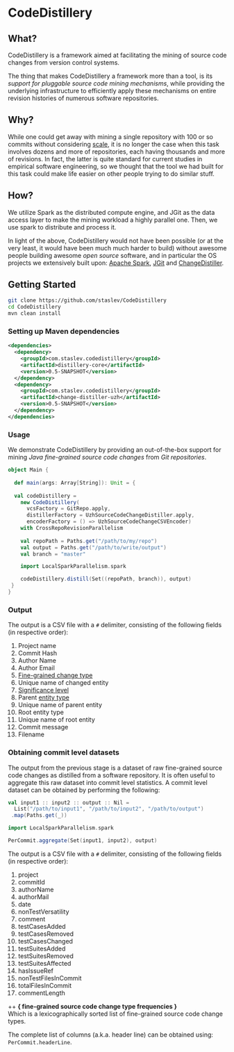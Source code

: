﻿# CodeDistillery  

## What?  

CodeDistillery is a framework aimed at facilitating the mining of source code changes from version control systems.

The thing that makes CodeDistillery a framework more than a tool, is its *support for pluggable source code mining mechanisms*, while providing the underlying infrastructure to efficiently apply these mechanisms on entire revision histories of numerous software repositories.

## Why?

While one could get away with mining a single repository with 100 or so commits without considering [scale](https://www.youtube.com/watch?v=b2F-DItXtZs), it is no longer the case when this task involves dozens and more of repositories, each having thousands and more of revisions. In fact, the latter is quite standard for current studies in empirical software engineering, so we thought that the tool we had built for this task could make life easier on other people trying to do similar stuff.

## How?

We utilize Spark as the distributed compute engine, and JGit as the data access layer to make the mining workload a highly parallel one. Then, we use spark to distribute and process it.

In light of the above, CodeDistillery would not have been possible (or at the very least, it would have been much much harder to build) without awesome people building awesome *open source* software, and in particular the OS projects we extensively built upon: [Apache Spark](https://spark.apache.org/), [JGit](https://www.eclipse.org/jgit/) and [ChangeDistiller](https://bitbucket.org/sealuzh/tools-changedistiller/wiki/Home).
  
## Getting Started

```bash  
git clone https://github.com/staslev/CodeDistillery  
cd CodeDistillery  
mvn clean install  
```

### Setting up Maven dependencies

  
```xml  
<dependencies>  
  <dependency> 
    <groupId>com.staslev.codedistillery</groupId>   
    <artifactId>distillery-core</artifactId>
    <version>0.5-SNAPSHOT</version>
  </dependency>
  <dependency>  
    <groupId>com.staslev.codedistillery</groupId>
    <artifactId>change-distiller-uzh</artifactId>
    <version>0.5-SNAPSHOT</version>
  </dependency>
</dependencies>  
```
### Usage

We demonstrate CodeDistillery by providing an out-of-the-box support for mining *Java fine-grained source code changes* from *Git repositories*. 

```scala  
object Main {  
  
  def main(args: Array[String]): Unit = {  
 
  val codeDistillery =  
    new CodeDistillery(
      vcsFactory = GitRepo.apply,  
      distillerFactory = UzhSourceCodeChangeDistiller.apply,  
      encoderFactory = () => UzhSourceCodeChangeCSVEncoder)  
    with CrossRepoRevisionParallelism
  
    val repoPath = Paths.get("/path/to/my/repo")  
    val output = Paths.get("/path/to/write/output")  
    val branch = "master"

    import LocalSparkParallelism.spark

    codeDistillery.distill(Set((repoPath, branch)), output)  
 }  
}
```

### Output

The output is a CSV file with a `#` delimiter, consisting of the following fields (in respective order):

 1. Project name
 2. Commit Hash
 3. Author Name
 4. Author Email
 5. [Fine-grained change type](https://bitbucket.org/sealuzh/tools-changedistiller/src/feee5be3724a3eabfb7c415554cb26f2258a65f4/src/main/java/ch/uzh/ifi/seal/changedistiller/model/classifiers/ChangeType.java?at=master#lines-52:99)
 6. Unique name of changed entity
 7. [Significance level](https://bitbucket.org/sealuzh/tools-changedistiller/src/feee5be3724a3eabfb7c415554cb26f2258a65f4/src/main/java/ch/uzh/ifi/seal/changedistiller/model/classifiers/SignificanceLevel.java?at=master#lines-52:56)
 8. Parent [entity type](https://bitbucket.org/sealuzh/tools-changedistiller/src/feee5be3724a3eabfb7c415554cb26f2258a65f4/src/main/java/ch/uzh/ifi/seal/changedistiller/model/classifiers/java/JavaEntityType.java?at=master#lines-31:104)
 9. Unique name of parent entity
 10. Root entity type
 11. Unique name of root entity
 12. Commit message
 13. Filename

### Obtaining commit level datasets

The output from the previous stage is a dataset of raw fine-grained source code changes as distilled from a software repository. It is often useful to aggregate this raw dataset into commit level statistics. A commit level dataset can be obtained by performing the following:

```scala
val input1 :: input2 :: output :: Nil =  
  List("/path/to/input1", "/path/to/input2", "/path/to/output")  
 .map(Paths.get(_))

import LocalSparkParallelism.spark

PerCommit.aggregate(Set(input1, input2), output)
```

The output is a CSV file with a `#` delimiter, consisting of the following fields (in respective order):

 1. project
 2. commitId
 3. authorName
 4. authorMail
 5. date
 6. nonTestVersatility
 7. comment
 8. testCasesAdded
 9. testCasesRemoved
 10. testCasesChanged
 11. testSuitesAdded
 12. testSuitesRemoved
 13. testSuitesAffected
 14. hasIssueRef
 15. nonTestFilesInCommit
 16. totalFilesInCommit
 17. commentLength

++ **{ fine-grained source code change type frequencies }**  
Which is a lexicographically sorted list of fine-grained source code change types. 

The complete list of columns (a.k.a. header line) can be obtained using: `PerCommit.headerLine`.
